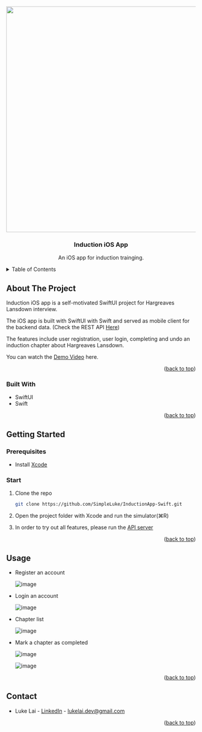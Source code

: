 <a name="readme-top"></a>

<!-- PROJECT LOGO -->
<br />
<div align="center">
  <img height="600px" src="https://github.com/SimpleLuke/InductionApp-Swift/assets/89473016/1ee35c75-cb66-41a6-a00e-21400374359d" />

  <h3 align="center">Induction iOS App</h3>

  <p align="center">
   An iOS app for induction trainging. 
   
</div>

<!-- TABLE OF CONTENTS -->
<details>
  <summary>Table of Contents</summary>
  <ol>
    <li>
      <a href="#about-the-project">About The Project</a>
      <ul>
        <li><a href="#built-with">Built With</a></li>
      </ul>
    </li>
    <li>
      <a href="#getting-started">Getting Started</a>
      <ul>
        <li><a href="#prerequisites">Prerequisites</a></li>
        <li><a href="#start">Start</a></li>
      </ul>
    </li>
    <li><a href="#usage">Usage</a></li>
    <li><a href="#contact">Contact</a></li>
  </ol>
</details>

<!-- ABOUT THE PROJECT -->

## About The Project

Induction iOS app is a self-motivated SwiftUI project for Hargreaves Lansdown interview. 

The iOS app is built with SwiftUI with Swift and served as mobile client for the backend data. (Check the REST API [Here](https://github.com/SimpleLuke/induction-api/edit/main/README.md))

The features include user registration, user login, completing and undo an induction chapter about Hargreaves Lansdown.

You can watch the [Demo Video](https://drive.google.com/file/d/1s89y0Fxo_lm4oH-bNl4qho52NUcOaSim/view?usp=share_link) here.

<p align="right">(<a href="#readme-top">back to top</a>)</p>

### Built With

- SwiftUI
- Swift

<p align="right">(<a href="#readme-top">back to top</a>)</p>

<!-- GETTING STARTED -->

## Getting Started

### Prerequisites

- Install [Xcode](https://apps.apple.com/us/app/xcode/id497799835?mt=12)

### Start

1. Clone the repo
   ```sh
   git clone https://github.com/SimpleLuke/InductionApp-Swift.git
   ```
2. Open the project folder with Xcode and run the simulator(⌘R)

3. In order to try out all features, please run the [API server](https://github.com/SimpleLuke/induction-api)

<p align="right">(<a href="#readme-top">back to top</a>)</p>

<!-- USAGE EXAMPLES -->

## Usage

- Register an account

  ![image](https://github.com/SimpleLuke/InductionApp-Swift/assets/89473016/82f22372-5569-4872-8486-0f092d411e2b)

- Login an account

  ![image](https://github.com/SimpleLuke/InductionApp-Swift/assets/89473016/fd19cc02-d729-48af-a1a7-d34a628f5ad2)

- Chapter list

  ![image](https://github.com/SimpleLuke/InductionApp-Swift/assets/89473016/900e9275-1426-4e76-b0de-8c658468bb4c)

- Mark a chapter as completed

  ![image](https://github.com/SimpleLuke/InductionApp-Swift/assets/89473016/8154c2c9-7c6b-44df-866e-a6767122a8b1)

  ![image](https://github.com/SimpleLuke/InductionApp-Swift/assets/89473016/b81fda11-b747-4eec-aa6d-80ab72df8422)

<p align="right">(<a href="#readme-top">back to top</a>)</p>


<!-- CONTACT -->

## Contact

- Luke Lai - [LinkedIn](https://www.linkedin.com/in/luke-lai-309a3522b/) - lukelai.dev@gmail.com

<p align="right">(<a href="#readme-top">back to top</a>)</p>

